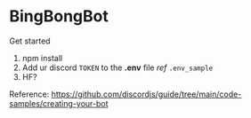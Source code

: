 # BingBongBot

Get started

1. npm install
2. Add ur discord `TOKEN` to the **.env** file _ref_ `.env_sample`
3. HF?


Reference: https://github.com/discordjs/guide/tree/main/code-samples/creating-your-bot
